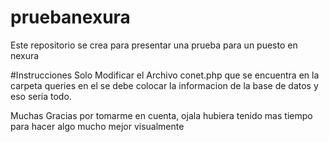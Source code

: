 # pruebanexura
Este repositorio se crea para presentar una prueba para un puesto en nexura

#Instrucciones
Solo Modificar el Archivo conet.php que se encuentra en la carpeta queries en el se debe colocar la informacion de la base de datos y eso seria todo.

Muchas Gracias por tomarme en cuenta, ojala hubiera tenido mas tiempo para hacer algo mucho mejor visualmente
